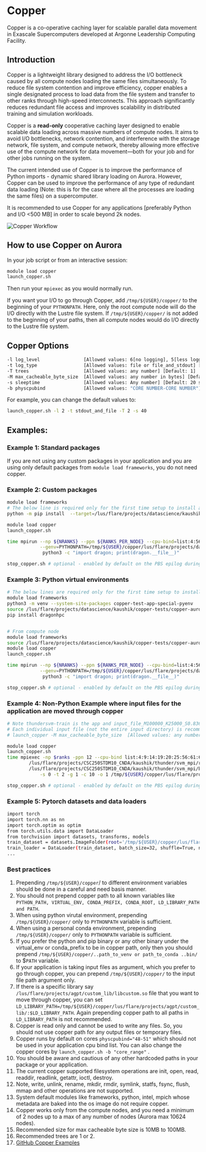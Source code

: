 # Copper

Copper is a co-operative caching layer for scalable parallel data movement in Exascale Supercomputers developed at Argonne Leadership Computing Facility.

## Introduction

Copper is a lightweight library designed to address the I/O bottleneck caused by all compute nodes loading the same files simultaneously. To reduce file system contention and improve efficiency, copper enables a single designated process to load data from the file system and transfer to other ranks through high-speed interconnects. This approach significantly reduces redundant file access and improves scalability in distributed training and simulation workloads.

Copper is a **read-only** cooperative caching layer designed to enable scalable data loading across massive numbers of compute nodes. It aims to avoid I/O bottlenecks, network contention, and interference with the storage network, file system, and compute network, thereby allowing more effective use of the compute network for data movement—both for your job and for other jobs running on the system.

The current intended use of Copper is to improve the performance of Python imports - dynamic shared library loading on Aurora. However, Copper can be used to improve the performance of any type of redundant data loading (Note: this is for the case where all the processes are loading the same files) on a supercomputer.

It is recommended to use Copper for any applications [preferably Python and I/O <500 MB] in order to scale beyond 2k nodes.

![Copper Workflow](copper.gif "Copper Workflow Architecture")

## How to use Copper on Aurora

In your job script or from an interactive session:

```bash
module load copper
launch_copper.sh

```

Then run your `mpiexec` as you would normally run.

If you want your I/O to go through Copper, add `/tmp/${USER}/copper/` to the beginning of your `PYTHONPATH`. Here, only the root compute node will do the I/O directly with the Lustre file system. If `/tmp/${USER}/copper/` is not added to the beginning of your paths, then all compute nodes would do I/O directly to the Lustre file system.

## Copper Options

```bash
-l log_level                [Allowed values: 6[no logging], 5[less logging], 4, 3, 2, 1[more logging]] [Default: 6]
-t log_type                 [Allowed values: file or file_and_stdout] [Default: file]
-T trees                    [Allowed values: any number] [Default: 1]
-M max_cacheable_byte_size  [Allowed values: any number in bytes] [Default: 10MB]
-s sleeptime                [Allowed values: Any number] [Default: 20 seconds] Recommended to use 60 seconds for 4k nodes
-b physcpubind              [Allowed values: "CORE NUMBER-CORE NUMBER"] [Default: "48-51"]
```

For example, you can change the default values to:

```bash
launch_copper.sh -l 2 -t stdout_and_file -T 2 -s 40
```

## Examples:

### Example 1: Standard packages

If you are not using any custom packages in your application and you are using only default packages from `module load frameworks`, you do not need copper.

### Example 2: Custom packages

```bash
module load frameworks
# The below line is required only for the first time setup to install a package on a custom directory. This can be done in login node. 
python -m pip install  --target=/lus/flare/projects/datascience/kaushik/copper-test/lus_custom_pip_env/ dragonhpc

module load copper 
launch_copper.sh

time mpirun --np ${NRANKS} --ppn ${RANKS_PER_NODE} --cpu-bind=list:4:56:9:61:14:66:19:71:20:74:25:79 --genvall \
            --genv=PYTHONPATH=/tmp/${USER}/copper/lus/flare/projects/datascience/kaushik/copper-test/lus_custom_pip_env/:$PYTHONPATH \
             python3 -c "import dragon; print(dragon.__file__)"

stop_copper.sh # optional - enabled by default on the PBS epilog during cleanup.
```

### Example 3: Python virtual environments

```bash
# The below lines are required only for the first time setup to install a package on a python virtual environments. This can be done in login node. 
module load frameworks
python3 -m venv --system-site-packages copper-test-app-special-pyenv
source /lus/flare/projects/datascience/kaushik/copper-tests/copper-aurora/copper-normal-rpc/copper-test-app-special-pyenv/bin/activate
pip install dragonhpc


# From compute node 
module load frameworks
source /lus/flare/projects/datascience/kaushik/copper-tests/copper-aurora/copper-normal-rpc/copper-test-app-special-pyenv/bin/activate
module load copper 
launch_copper.sh

time mpirun --np ${NRANKS} --ppn ${RANKS_PER_NODE} --cpu-bind=list:4:56:9:61:14:66:19:71:20:74:25:79 --genvall \
            --genv=PYTHONPATH=/tmp/${USER}/copper/lus/flare/projects/datascience/kaushik/copper-tests/copper-aurora/copper-normal-rpc/copper-test-app-special-pyenv/lib64/python3.10/site-packages:$PYTHONPATH \
             python3 -c "import dragon; print(dragon.__file__)"

stop_copper.sh # optional - enabled by default on the PBS epilog during cleanup.
```

### Example 4: Non-Python Example where input files for the application are moved through copper

```bash
# Note thundersvm-train is the app and input_file_M100000_K25000_S0.836 is the input file passed as an argument to the app
# Each individual input file (not the entire input directory) is recommended to be less than 10MB. 
# launch_copper -M max_cacheable_byte_size  [Allowed values: any number in bytes] [Default: 10MB] . Here I/O greater than 10 MB will not moved through copper and all compute nodes will directly access the files from lustre file system.

module load copper 
launch_copper.sh
time mpiexec -np $ranks -ppn 12 --cpu-bind list:4:9:14:19:20:25:56:61:66:71:74:79 --no-vni -genvall \
        /lus/flare/projects/CSC250STDM10_CNDA/kaushik/thunder/svm_mpi/run/aurora/wrapper.sh \
        /lus/flare/projects/CSC250STDM10_CNDA/kaushik/thunder/svm_mpi/build_ws1024/bin/thundersvm-train \
            -s 0 -t 2 -g 1 -c 10 -o 1 /tmp/${USER}/copper/lus/flare/projects/CSC250STDM10_CNDA/kaushik/thunder/svm_mpi/data/sc-40-data/input_file_M100000_K25000_S0.836

stop_copper.sh # optional - enabled by default on the PBS epilog during cleanup.
```

### Example 5: Pytorch datasets and data loaders

```bash
import torch
import torch.nn as nn
import torch.optim as optim
from torch.utils.data import DataLoader
from torchvision import datasets, transforms, models
train_dataset = datasets.ImageFolder(root='/tmp/${USER}/copper/lus/flare/projects/agpt/resnet/dataset/train', transform=transform)
train_loader = DataLoader(train_dataset, batch_size=32, shuffle=True, num_workers=4)
...

```

### Best practices

1. Prepending `/tmp/${USER}/copper`/ to different environment variables should be done in a careful and need basis manner.
2. You should not prepend copper path to all known variables like `PYTHON_PATH, VIRTUAL_ENV, CONDA_PREFIX, CONDA_ROOT, LD_LIBRARY_PATH and PATH`.
3. When using python virutal environment, prepending `/tmp/${USER}/copper/` only to `PYTHONPATH` variable is sufficient.
4. When using a personal conda environment, prepending `/tmp/${USER}/copper/` only to `PYTHONPATH` variable is sufficient.
5. If you prefer the python and pip binary or any other binary under the virtual_env or conda_prefix to be in copper path, only then you should prepend `/tmp/${USER}/copper/..path_to_venv or path_to_conda ..bin/`  to $`PATH` variable.
6. If your application is taking input files as argument, which you prefer to go through copper, you can prepend `/tmp/${USER}/copper/` to the input file path argument only.
7. If there is a specific library say `/lus/flare/projects/agpt/custom_lib/libcustom.so` file that you want to move through copper, you can set `LD_LIBRARY_PATH=/tmp/${USER}/copper/lus/flare/projects/agpt/custom_lib/:$LD_LIBRARY_PATH`. Again prepending copper path to all paths in `LD_LIBRARY_PATH` is not recommended.
8. Copper is read only and cannot be used to write any files. So, you should not use copper path for any output files or temporary files.
9. Copper runs by default on cores `physcpubind="48-51"` which should not be used in your application cpu bind list. You can also change the copper cores by `launch_copper.sh -b "core_range"` .
10. You should be aware and cautious of any other hardcoded paths in your package or your application.
11. The current copper supported filesystem operations are  init, open, read, readdir, readlink, getattr, ioctl, destroy.
12. Note, write, unlink, rename, mkdir, rmdir, symlink, statfs, fsync, flush, mmap and other operations are not supported.
13. System default modules like frameworks, python, intel, mpich whose metadata are baked into the os image do not require copper.
14. Copper works only from the compute nodes, and you need a minimum of 2 nodes up to a max of any number of nodes (Aurora max 10624 nodes).
15. Recommended size for max cacheable byte size is 10MB to 100MB.
16. Recommended trees are 1 or 2.
17. [GitHub Copper Examples](https://github.com/argonne-lcf/copper/tree/main/example)

